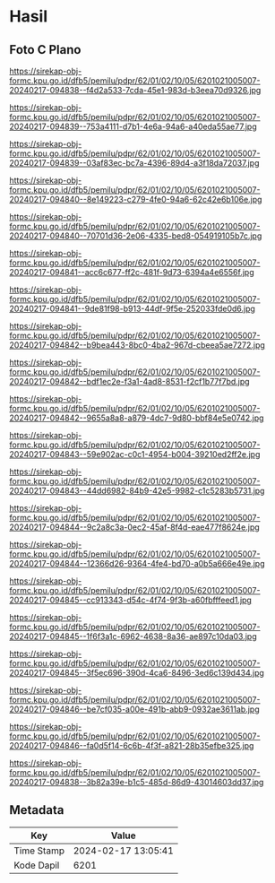 # Hasil

## Foto C Plano

https://sirekap-obj-formc.kpu.go.id/dfb5/pemilu/pdpr/62/01/02/10/05/6201021005007-20240217-094838--f4d2a533-7cda-45e1-983d-b3eea70d9326.jpg

https://sirekap-obj-formc.kpu.go.id/dfb5/pemilu/pdpr/62/01/02/10/05/6201021005007-20240217-094839--753a4111-d7b1-4e6a-94a6-a40eda55ae77.jpg

https://sirekap-obj-formc.kpu.go.id/dfb5/pemilu/pdpr/62/01/02/10/05/6201021005007-20240217-094839--03af83ec-bc7a-4396-89d4-a3f18da72037.jpg

https://sirekap-obj-formc.kpu.go.id/dfb5/pemilu/pdpr/62/01/02/10/05/6201021005007-20240217-094840--8e149223-c279-4fe0-94a6-62c42e6b106e.jpg

https://sirekap-obj-formc.kpu.go.id/dfb5/pemilu/pdpr/62/01/02/10/05/6201021005007-20240217-094840--70701d36-2e06-4335-bed8-054919105b7c.jpg

https://sirekap-obj-formc.kpu.go.id/dfb5/pemilu/pdpr/62/01/02/10/05/6201021005007-20240217-094841--acc6c677-ff2c-481f-9d73-6394a4e6556f.jpg

https://sirekap-obj-formc.kpu.go.id/dfb5/pemilu/pdpr/62/01/02/10/05/6201021005007-20240217-094841--9de81f98-b913-44df-9f5e-252033fde0d6.jpg

https://sirekap-obj-formc.kpu.go.id/dfb5/pemilu/pdpr/62/01/02/10/05/6201021005007-20240217-094842--b9bea443-8bc0-4ba2-967d-cbeea5ae7272.jpg

https://sirekap-obj-formc.kpu.go.id/dfb5/pemilu/pdpr/62/01/02/10/05/6201021005007-20240217-094842--bdf1ec2e-f3a1-4ad8-8531-f2cf1b77f7bd.jpg

https://sirekap-obj-formc.kpu.go.id/dfb5/pemilu/pdpr/62/01/02/10/05/6201021005007-20240217-094842--9655a8a8-a879-4dc7-9d80-bbf84e5e0742.jpg

https://sirekap-obj-formc.kpu.go.id/dfb5/pemilu/pdpr/62/01/02/10/05/6201021005007-20240217-094843--59e902ac-c0c1-4954-b004-39210ed2ff2e.jpg

https://sirekap-obj-formc.kpu.go.id/dfb5/pemilu/pdpr/62/01/02/10/05/6201021005007-20240217-094843--44dd6982-84b9-42e5-9982-c1c5283b5731.jpg

https://sirekap-obj-formc.kpu.go.id/dfb5/pemilu/pdpr/62/01/02/10/05/6201021005007-20240217-094844--9c2a8c3a-0ec2-45af-8f4d-eae477f8624e.jpg

https://sirekap-obj-formc.kpu.go.id/dfb5/pemilu/pdpr/62/01/02/10/05/6201021005007-20240217-094844--12366d26-9364-4fe4-bd70-a0b5a666e49e.jpg

https://sirekap-obj-formc.kpu.go.id/dfb5/pemilu/pdpr/62/01/02/10/05/6201021005007-20240217-094845--cc913343-d54c-4f74-9f3b-a60fbfffeed1.jpg

https://sirekap-obj-formc.kpu.go.id/dfb5/pemilu/pdpr/62/01/02/10/05/6201021005007-20240217-094845--1f6f3a1c-6962-4638-8a36-ae897c10da03.jpg

https://sirekap-obj-formc.kpu.go.id/dfb5/pemilu/pdpr/62/01/02/10/05/6201021005007-20240217-094845--3f5ec696-390d-4ca6-8496-3ed6c139d434.jpg

https://sirekap-obj-formc.kpu.go.id/dfb5/pemilu/pdpr/62/01/02/10/05/6201021005007-20240217-094846--be7cf035-a00e-491b-abb9-0932ae3611ab.jpg

https://sirekap-obj-formc.kpu.go.id/dfb5/pemilu/pdpr/62/01/02/10/05/6201021005007-20240217-094846--fa0d5f14-6c6b-4f3f-a821-28b35efbe325.jpg

https://sirekap-obj-formc.kpu.go.id/dfb5/pemilu/pdpr/62/01/02/10/05/6201021005007-20240217-094838--3b82a39e-b1c5-485d-86d9-43014603dd37.jpg


## Metadata

| Key        | Value               |
| ---------- | ------------------- |
| Time Stamp | 2024-02-17 13:05:41 |
| Kode Dapil | 6201                |



